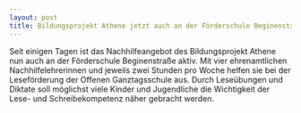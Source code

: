 ```yaml
---
layout: post
title: Bildungsprojekt Athene jetzt auch an der Förderschule Beginenstraße
---
```


Seit einigen Tagen ist das Nachhilfeangebot des Bildungsprojekt Athene nun auch an der Förderschule Beginenstraße aktiv. Mit vier ehrenamtlichen Nachhilfelehrerinnen und jeweils zwei Stunden pro Woche helfen sie bei der Leseförderung der Offenen Ganztagsschule aus. Durch Leseübungen und Diktate soll möglichst viele Kinder und Jugendliche die Wichtigkeit der Lese- und Schreibekompetenz näher gebracht werden.
